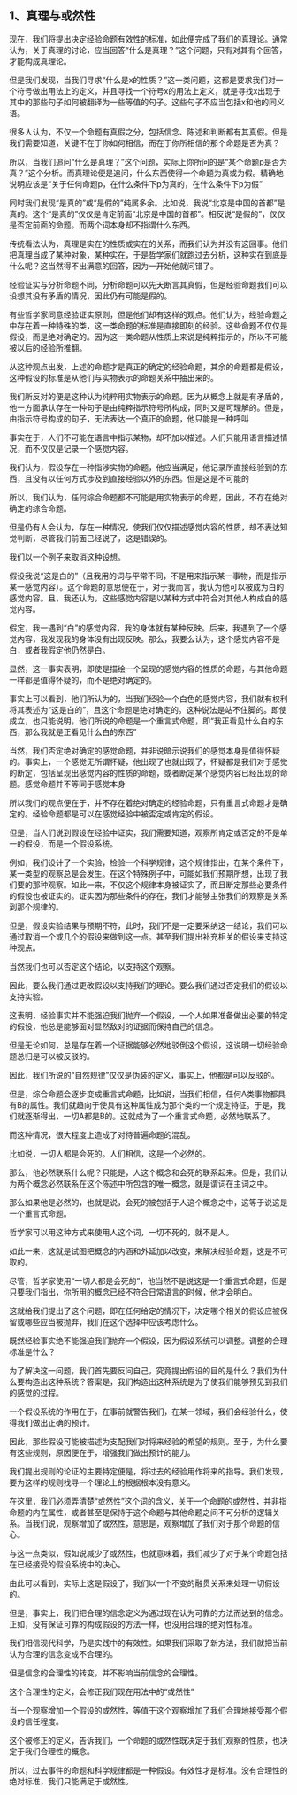 <h2>1、真理与或然性</h2><p>现在，我们将提出决定经验命题有效性的标准，如此便完成了我们的真理论。通常认为，关于真理的讨论，应当回答“什么是真理？”这个问题，只有对其有个回答，才能构成真理论。</p><p>但是我们发现，当我们寻求“什么是x的性质？”这一类问题，这都是要求我们对一个符号做出用法上的定义，并且寻找一个符号x的用法上定义，就是寻找x出现于其中的那些句子如何被翻译为一些等值的句子。这些句子不应当包括x和他的同义语。</p><p>很多人认为，不仅一个命题有真假之分，包括信念、陈述和判断都有其真假。但是我们需要知道，关键不在于你如何相信，而在于你所相信的那个命题是否为真？</p><p>所以，当我们追问“什么是真理？”这个问题，实际上你所问的是“某个命题p是否为真？”这个分析。而真理论便是追问，什么东西使得一个命题为真或为假。精确地说明应该是“关于任何命题p，在什么条件下p为真的，在什么条件下p为假”</p><p>同时我们发现“是真的”或“是假的”纯属多余。比如说，我说“北京是中国的首都”是真的。这个“是真的”仅仅是肯定前面“北京是中国的首都”。相反说“是假的”，仅仅是否定前面的命题。而两个词本身却不指谓什么东西。</p><p>传统看法认为，真理是实在的性质或实在的关系，而我们认为并没有这回事。他们把真理当成了某种对象，某种实在，于是哲学家们就跑过去分析，这种实在到底是什么呢？这当然得不出满意的回答，因为一开始他就问错了。</p><p>经验证实与分析命题不同，分析命题可以先天断言其真假，但是经验命题我们可以设想其没有矛盾的情况，因此仍有可能是假的。</p><p>有些哲学家同意经验证实原则，但是他们却有这样的观点。他们认为，经验命题之中存在着一种特殊的类，这一类命题的标准是直接即刻的经验。这些命题不仅仅是假设，而是绝对确定的。因为这一类命题从性质上来说是纯粹指示的，所以不可能被以后的经验所推翻。</p><p>从这种观点出发，上述的命题才是真正的确定的经验命题，其余的命题都是假设，这种假设的标准是从他们与实物表示的命题关系中抽出来的。</p><p>我们所反对的便是这种认为纯粹用实物表示的命题。因为从概念上就是有矛盾的，他一方面承认存在一种句子是由纯粹指示符号所构成，同时又是可理解的。但是，由指示符号构成的句子，无法表达一个真正的命题，他只能是一种呼叫</p><p>事实在于，人们不可能在语言中指示某物，却不加以描述。人们只能用语言描述情况，而不仅仅是记录一个感觉内容。</p><p>我们认为，假设存在一种指涉实物的命题，他应当满足，他记录所直接经验到的东西，且没有以任何方式涉及到直接经验以外的东西。但是这是不可能的</p><p>所以，我们认为，任何综合命题都不可能是用实物表示的命题，因此，不存在绝对确定的综合命题。</p><p>但是仍有人会认为，存在一种情况，使我们仅仅描述感觉内容的性质，却不表达知觉判断，尽管我们前面已经说了，这是错误的。</p><p>我们以一个例子来取消这种设想。</p><p>假设我说“这是白的”（且我用的词与平常不同，不是用来指示某一事物，而是指示某一感觉内容）。这个命题的意思便在于，对于我而言，我认为他可以被成为白的感觉内容。且，我还认为，这些感觉内容是以某种方式中符合对其他人构成白的感觉内容。</p><p>假定，我一遇到“白”的感觉内容，我的身体就有某种反映。后来，我遇到了一个感觉内容，我发现我的身体没有出现反映。那么，我要么认为，这个感觉内容不是白，或者我假定他仍然是白。</p><p>显然，这一事实表明，即使是描绘一个呈现的感觉内容的性质的命题，与其他命题一样都是值得怀疑的，而不是绝对确定的。</p><p>事实上可以看到，他们所认为的，当我们经验一个白色的感觉内容，我们就有权利将其表述为“这是白的”，且这个命题是绝对确定的。这种说法是站不住脚的。即使成立，也只能说明，他们所说的命题是一个重言式命题，即“我正看见什么白的东西，那么我就是正看见什么白的东西”</p><p>当然，我们否定绝对确定的感觉命题，并非说暗示说我们的感觉本身是值得怀疑的。事实上，一个感觉无所谓怀疑，他出现了也就出现了，怀疑都是我们对于感觉的断定，包括呈现出感觉内容的性质的命题，或者断定某个感觉内容已经出现的命题。感觉命题并不等同于感觉本身</p><p>所以我们的观点便在于，并不存在着绝对确定的经验命题，只有重言式命题才是确定的。经验命题都是可以在感觉经验中被否定或肯定的假设。</p><p>但是，当人们说到假设在经验中证实，我们需要知道，观察所肯定或否定的不是单一的假设，而是一个假设系统。</p><p>例如，我们设计了一个实验，检验一个科学规律，这个规律指出，在某个条件下，某一类型的观察总是会发生。在这个特殊例子中，可能如我们预期所想，出现了我们要的那种观察。如此一来，不仅这个规律本身被证实了，而且断定那些必要条件的假设也被证实的。证实因为那些条件的存在，我们才能够主张我们的观察是关系到那个规律的。</p><p>但是，假设实验结果与预期不符，此时，我们不是一定要采纳这一结论，我们可以通过取消一个或几个的假设来做到这一点。甚至我们提出补充相关的假设来支持这种观点。</p><p>当然我们也可以否定这个结论，以支持这个观察。</p><p>因此，要么我们通过更改假设以支持我们的理论。要么我们通过否定我们的假设以支持实验。</p><p>这表明，经验事实并不能强迫我们抛弃一个假设，一个人如果准备做出必要的特定的假设，他总是能够面对显然敌对的证据而保持自己的信念。</p><p>但是无论如何，总是存在着一个证据能够必然地驳倒这个假设，这说明一切经验命题总归是可以被反驳的。</p><p>因此，我们所说的“自然规律”仅仅是伪装的定义，事实上，他都是可以反驳的。</p><p>但是，综合命题会逐步变成重言式命题，比如说，当我们相信，任何A类事物都具有B的属性。我们就趋向于使具有这种属性成为那个类的一个规定特征。于是，我们就逐渐得出，一切A都是B的。这就成为了一个重言式命题，必然地联系了。</p><p>而这种情况，很大程度上造成了对待普遍命题的混乱。</p><p>比如说，一切人都是会死的。人们相信，这是一个必然的。</p><p>那么，他必然联系什么呢？只能是，人这个概念和会死的联系起来。但是，我们认为两个概念必然联系在这个陈述中所包含的唯一概念，就是谓词在主词之中。</p><p>那么如果他是必然的，也就是说，会死的被包括于人这个概念之中，这等于说这是一个重言式命题。</p><p>哲学家可以用这种方式来使用人这个词，一切不死的，就不是人。</p><p>如此一来，这就是试图把概念的内涵和外延加以改变，来解决经验命题，这是不可取的。</p><p>尽管，哲学家使用“一切人都是会死的”，他当然不是说这是一个重言式命题，但是只要我们指出，你所用的概念已经不符合日常语言的时候，他才会明白。</p><p>这就给我们提出了这个问题，即在任何给定的情况下，决定哪个相关的假设应被保留或哪些应当被抛弃，我们在这个选择中应该考虑什么。</p><p>既然经验事实绝不能强迫我们抛弃一个假设，因为假设系统可以调整。调整的合理标准是什么？</p><p>为了解决这一问题，我们首先要反问自己，究竟提出假设的目的是什么？我们为什么要构造出这种系统？答案是，我们构造出这种系统是为了使我们能够预见到我们的感觉的过程。</p><p>一个假设系统的作用在于，在事前就警告我们，在某一领域，我们会经验什么，使得我们做出正确的预计。</p><p>因此，那些假设可能被描述为支配我们对将来经验的希望的规则。至于，为什么要有这些规则，原因便在于，增强我们做出预计的能力。</p><p>我们提出规则的论证的主要特定便是，将过去的经验用作将来的指导。我们发现，要为这样的规则找寻一个理论上的根据根本没有意义。</p><p>在这里，我们必须弄清楚“或然性”这个词的含义，关于一个命题的或然性，并非指命题的内在属性，或者甚至是保持于这个命题与其他命题之间不可分析的逻辑关系。当我们说，观察增加了或然性，意思是，观察增加了我们对于那个命题的信心。</p><p>与这一点类似，假如说减少了或然性，也就意味着，我们减少了对于某个命题包括在已经接受的假设系统中的决心。</p><p>由此可以看到，实际上这是假设了，我们以一个不变的融贯关系来处理一切假设的。</p><p>但是，事实上，我们把合理的信念定义为通过现在认为可靠的方法而达到的信念。正如，没有保证可靠的构成假设的方法一样，也没用合理的绝对性标准。</p><p>我们相信现代科学，乃是实践中的有效性。如果我们采取了新方法，我们就把当前认为合理的信念变成不合理的。</p><p>但是信念的合理性的转变，并不影响当前信念的合理性。</p><p>这个合理性的定义，会修正我们现在用法中的“或然性”</p><p>当一个观察增加一个假设的或然性，等值于这个观察增加了我们合理地接受那个假设的信任程度。</p><p>这个被修正的定义，告诉我们，一个命题的或然性既决定于我们观察的性质，也决定于我们合理性的概念。</p><p>所以，过去事件的命题和科学规律都是一种假设。有效性才是标准。没有合理性的绝对标准，我们只能满足于或然性。</p><p></p>